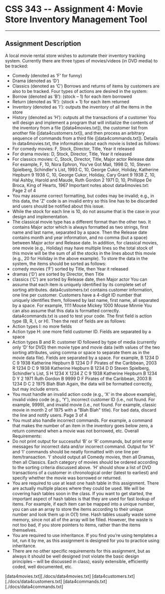 CSS 343 -- Assignment 4: Movie Store Inventory Management Tool
===

---
Assignment Description
---

A local movie rental store wishes to automate their inventory tracking system. Currently there are
three types of movies/videos (in DVD media) to be tracked:

- Comedy (denoted as ‘F’ for funny)
- Drama (denoted as ‘D’)
- Classics (denoted as ‘C’)
Borrows and returns of items by customers are also to be tracked. Four types of actions are
desired in the system:
- Borrow (denoted as ‘B’): (stock – 1) for each item borrowed
- Return (denoted as ‘R’): (stock + 1) for each item returned
- Inventory (denoted as ‘I’): outputs the inventory of all the items in the store
- History (denoted as ‘H’): outputs all the transactions of a customer
You will design and implement a program that will initialize the contents of the inventory from a
file ([data4movies.txt]), the customer list from another file ([data4customers.txt]), and then
process an arbitrary sequence of commands from a third file ([data4commands.txt]).
Details
In data4movies.txt, the information about each movie is listed as follows:
- For comedy movies: F, Stock, Director, Title, Year it released
- For drama movies: D, Stock, Director, Title, Year it released
- For classics movies: C, Stock, Director, Title, Major actor Release date
For example,
F, 10, Nora Ephron, You've Got Mail, 1998
D, 10, Steven Spielberg, Schindler's List, 1993
C, 10, George Cukor, Holiday, Katherine Hepburn 9 1938
C, 10, George Cukor, Holiday, Cary Grant 9 1938
Z, 10, Hal Ashby, Harold and Maude, Ruth Gordon 2 1971
D, 10, Phillippe De Broca, King of Hearts, 1967
Important notes about data4movies.txt:
Page 2 of 4
- You may assume correct formatting, but codes may be invalid; e.g., in this data, the 'Z'
code is an invalid entry so this line has to be discarded and users should be notified about
this issue.
- While the stock for each line is 10, do not assume that is the case in your design and
implementation.
- The classical movie type has a different format than the other two. It contains Major
actor which is always formatted as two strings, first name and last name, separated by a
space. Then the Release date contains month and year information, and no comma (but a
space) between Major actor and Release date. In addition, for classical movies, one
movie (e.g., Holiday) may have multiple lines so the total stock of this movie will be the
sum of all the stocks in the lines about this movie (e.g., 20 for Holiday in the above
example).
To store the data in the system, the items should be sorted as follows:
- comedy movies (‘F’) sorted by Title, then Year it released
- dramas (‘D’) are sorted by Director, then Title
- classics (‘C’) are sorted by Release date, then Major actor
You can assume that each item is uniquely identified by its complete set of sorting attributes.
data4customers.txt contains customer information, one line per customer. Customers have a 4-digit ID number that uniquely identifies them, followed by last name, first name, all separated by
a space. For example,
1111 Mouse Mickey
1000 Mouse Minnie
You can also assume that this data is formatted correctly.
data4commands.txt is used to test your code. The first field is action type (B, R, I, or H). Then
the rest of fields are as follows:
- Action types I: no more fields
- Action type H: one more field customer ID. Fields are separated by a space
- Action types B and R: customer ID followed by type of media (currently only ‘D’ for
DVD) then movie type and movie data (with values of the two sorting attributes, using
comma or space to separate them as in the movie data file). Fields are separated by a
space.
For example,
B 1234 D C 9 1938 Katherine Hepburn
B 1234 D F Pirates of the Caribbean, 2003
R 1234 D C 9 1938 Katherine Hepburn
B 1234 D D Steven Spielberg, Schindler's List,
S
H 1234
X 1234 Z C 9 1938 Katherine Hepburn
B 1234 D Y 2 1971 Ruth Gordon
B 9999 D F Pirates of the Caribbean, 2003
B 1234 D C 2 1975 Blah Blah
Again, the data will be formatted correctly, but may include errors.
- You must handle an invalid action code (e.g., ‘X’ in the above example), invalid video
code (e.g., ‘Y’), incorrect customer ID (i.e., not found. For example, 9999), and invalid
movie (i.e., not found. For example, classic movie in month 2 of 1975 with a "Blah Blah"
title). For bad data, discard the line and notify users.
Page 3 of 4
- You must also handle incorrect commands. For example, a command that makes the
number of an item in the inventory goes below zero, a return command when a movie
was not borrowed, etc.
Overall Requirements:
- Do not print output for successful ‘B’ or ‘R’ commands, but print error messages for
incorrect data and/or incorrect command. Output for ‘H’ and ‘I’ commands should be
neatly formatted with one line per item/transaction. ‘I’ should output all Comedy movies,
then all Dramas, then all Classics. Each category of movies should be ordered according
to the sorting criteria discussed above. ‘H’ should show a list of DVD transactions of a
customer in chronological order (latest to earliest) and specify whether the movie was
borrowed or returned.
- You are required to use at least one hash table in this assignment. There are actually
multiple places where they could be used. We will be covering hash tables soon in the
class. If you want to get started, the important aspect of hash tables is that they are used
for fast lookup of items. For example, if each item can be mapped into a unique number,
you can use an array to store the items according to their unique number and look them
up in O(1) time. Hash tables usually waste some memory, since not all of the array will
be filled. However, the waste is not too bad, if you store pointers to items, rather than the
items themselves.
- You are required to use inheritance. If you find you’re using templates a lot, run it by me,
as this assignment is designed for you to practice using inheritance.
- There are no other specific requirements for this assignment, but as always it should be
well designed (not violate the basic design principles – will be discussed in class), easily
extensible, efficiently coded, well documented, etc.












[data4movies.txt][./docs/data4movies.txt]
[data4customers.txt][./docs/data4customers.txt]
[data4commands.txt][./docs/data4commands.txt]